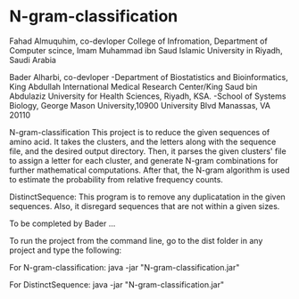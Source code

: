 # N-gram-classification
Fahad Almuquhim, co-devloper 
College of Infromation, Department of Computer scince, Imam Muhammad ibn Saud Islamic University in Riyadh, Saudi Arabia

Bader Alharbi, co-devloper 
-Department of Biostatistics and Bioinformatics, King Abdullah International Medical Research Center/King Saud bin Abdulaziz University for Health Sciences, Riyadh, KSA.
-School of Systems Biology, George Mason University,10900 University Blvd Manassas, VA 20110



N-gram-classification
This project is to reduce the given sequences of amino acid. It takes the clusters, and the letters along with the sequence file, and the desired output directory. Then, it parses the given clusters' file to assign a letter for each cluster, and generate N-gram combinations for further mathematical computations. After that, the N-gram algorithm is used to estimate the probability from relative frequency counts. 


DistinctSequence:
This program is to remove any duplicatation in the given sequences. Also, it disregard sequences that are not within a given sizes.


To be completed by Bader ...


To run the project from the command line, go to the dist folder in any project and
type the following:

For N-gram-classification:
java -jar "N-gram-classification.jar"

For DistinctSequence:
java -jar "N-gram-classification.jar"
